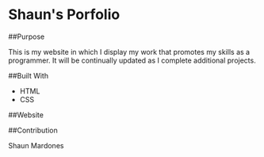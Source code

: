 # Shaun's Porfolio

##Purpose

This is my website in which I display my work that promotes my skills as a programmer. It will be continually updated as I complete additional projects.

##Built With

* HTML
* CSS

##Website

##Contribution

Shaun Mardones

